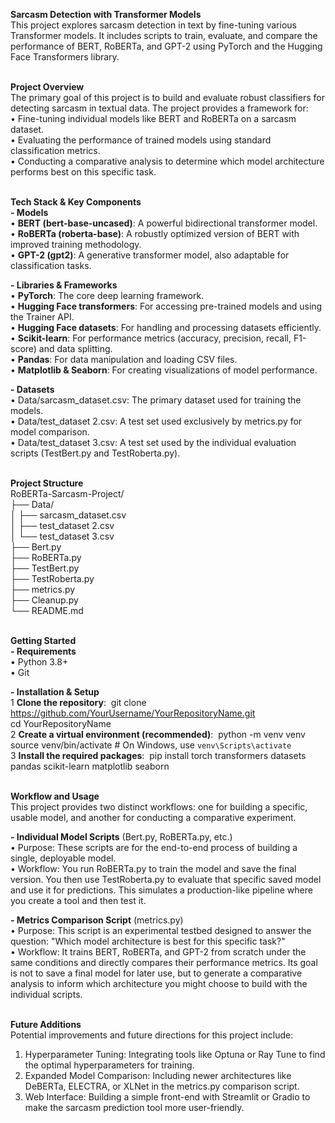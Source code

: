 **Sarcasm Detection with Transformer Models**  
This project explores sarcasm detection in text by fine-tuning various Transformer models. It includes scripts to train, evaluate, and compare the performance of BERT, RoBERTa, and GPT-2 using PyTorch and the Hugging Face Transformers library.<br><br>  

**Project Overview**  
The primary goal of this project is to build and evaluate robust classifiers for detecting sarcasm in textual data. The project provides a framework for:  
	•	Fine-tuning individual models like BERT and RoBERTa on a sarcasm dataset.  
	•	Evaluating the performance of trained models using standard classification metrics.  
	•	Conducting a comparative analysis to determine which model architecture performs best on this specific task.  <br><br>


**Tech Stack & Key Components**  
**- Models**  
	•	**BERT (bert-base-uncased)**: A powerful bidirectional transformer model.  
	•	**RoBERTa (roberta-base)**: A robustly optimized version of BERT with improved training methodology.  
	•	**GPT-2 (gpt2)**: A generative transformer model, also adaptable for classification tasks.  

**- Libraries & Frameworks**  
	•	**PyTorch**: The core deep learning framework.  
	•	**Hugging Face transformers**: For accessing pre-trained models and using the Trainer API.  
	•	**Hugging Face datasets**: For handling and processing datasets efficiently.  
	•	**Scikit-learn**: For performance metrics (accuracy, precision, recall, F1-score) and data splitting.  
	•	**Pandas**: For data manipulation and loading CSV files.  
	•	**Matplotlib & Seaborn**: For creating visualizations of model performance.  

**- Datasets**  
	•	Data/sarcasm_dataset.csv: The primary dataset used for training the models.  
	•	Data/test_dataset 2.csv: A test set used exclusively by metrics.py for model comparison.  
	•	Data/test_dataset 3.csv: A test set used by the individual evaluation scripts (TestBert.py and TestRoberta.py).  <br><br>


**Project Structure**  <br>
RoBERTa-Sarcasm-Project/  
├── Data/  
│   ├── sarcasm_dataset.csv  
│   ├── test_dataset 2.csv  
│   └── test_dataset 3.csv  
├── Bert.py  
├── RoBERTa.py  
├── TestBert.py  
├── TestRoberta.py  
├── metrics.py  
├── Cleanup.py  
└── README.md  <br><br>


**Getting Started**  
**- Requirements**  
	•	Python 3.8+  
	•	Git  

**- Installation & Setup**  
	1	**Clone the repository**:  git clone https://github.com/YourUsername/YourRepositoryName.git  
                               cd YourRepositoryName   <br>
	2	**Create a virtual environment (recommended)**:  python -m venv venv  
          	                                     source venv/bin/activate  # On Windows, use `venv\Scripts\activate`  
	3	**Install the required packages**:  pip install torch transformers datasets pandas scikit-learn matplotlib seaborn  <br><br>


**Workflow and Usage**  
This project provides two distinct workflows: one for building a specific, usable model, and another for conducting a comparative experiment.  

**- Individual Model Scripts** (Bert.py,  RoBERTa.py, etc.)  
	•	Purpose: These scripts are for the end-to-end process of building a single, deployable model.  
	•	Workflow: You run RoBERTa.py to train the model and save the final version. You then use TestRoberta.py to evaluate that specific saved model and use it for predictions. This simulates a production-like pipeline where you create a tool and then test it.  

**- Metrics Comparison Script** (metrics.py)  
	•	Purpose: This script is an experimental testbed designed to answer the question: "Which model architecture is best for this specific task?"  
	•	Workflow: It trains BERT, RoBERTa, and GPT-2 from scratch under the same conditions and directly compares their performance metrics. Its goal is not to save a final model for later use, but to generate a comparative analysis to inform which architecture you might choose to build with the individual scripts.  <br><br>


**Future Additions**  
Potential improvements and future directions for this project include:  
1. Hyperparameter Tuning: Integrating tools like Optuna or Ray Tune to find the optimal hyperparameters for training.  
2. Expanded Model Comparison: Including newer architectures like DeBERTa, ELECTRA, or XLNet in the metrics.py comparison script.  
3. Web Interface: Building a simple front-end with Streamlit or Gradio to make the sarcasm prediction tool more user-friendly.   


